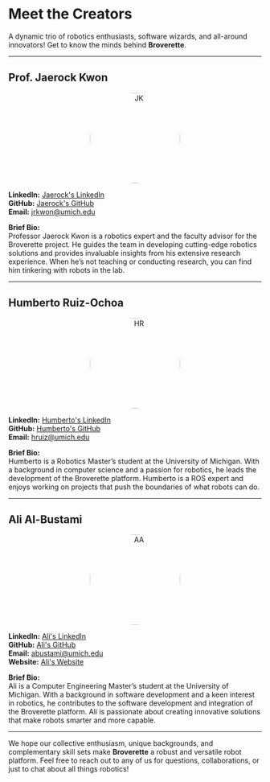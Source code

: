 # Meet the Creators

A dynamic trio of robotics enthusiasts, software wizards, and all-around innovators! Get to know the minds behind **Broverette**. 

---

## Prof. Jaerock Kwon

<p align="center">
  <img src="../assets/JK.jpg" alt="JK" width="180" style="border-radius:50%">
</p>

**LinkedIn:** [Jaerock's LinkedIn](https://www.linkedin.com/in/jaerock-kwon-2910b614/)  
**GitHub:** [Jaerock's GitHub](https://github.com/jrkwon)  
**Email:** [jrkwon@umich.edu](mailto:jrkwon@umich.edu)

**Brief Bio:**  
Professor Jaerock Kwon is a robotics expert and the faculty advisor for the Broverette project. He guides the team in developing cutting-edge robotics solutions and provides invaluable insights from his extensive research experience. When he’s not teaching or conducting research, you can find him tinkering with robots in the lab.

---

## Humberto Ruiz-Ochoa

<p align="center">
  <img src="../assets/hum.jpeg" alt="HR" width="180" style="border-radius:50%">
</p>

**LinkedIn:** [Humberto's LinkedIn](https://www.linkedin.com/in/humberto-ruiz-ochoa/)  
**GitHub:** [Humberto's GitHub](https://github.com/TheTacoBytes)  
**Email:** [hruiz@umich.edu](mailto:hruiz@umich.edu)

**Brief Bio:**  
Humberto is a Robotics Master’s student at the University of Michigan. With a background in computer science and a passion for robotics, he leads the development of the Broverette platform. Humberto is a ROS expert and enjoys working on projects that push the boundaries of what robots can do.

---

## Ali Al-Bustami

<p align="center">
  <img src="../assets/ali.png" alt="AA" width="180" style="border-radius:50%">
</p>

**LinkedIn:** [Ali's LinkedIn](https://www.linkedin.com/in/alibustami)  
**GitHub:** [Ali's GitHub](https://github.com/alibustami)  
**Email:** [abustami@umich.edu](mailto:abustami@umich.edu)   
**Website:** [Ali's Website](https://alibustami.github.io/)

**Brief Bio:**  
Ali is a Computer Engineering Master’s student at the University of Michigan. With a background in software development and a keen interest in robotics, he contributes to the software development and integration of the Broverette platform. Ali is passionate about creating innovative solutions that make robots smarter and more capable.

---

We hope our collective enthusiasm, unique backgrounds, and complementary skill sets make **Broverette** a robust and versatile robot platform. Feel free to reach out to any of us for questions, collaborations, or just to chat about all things robotics!
